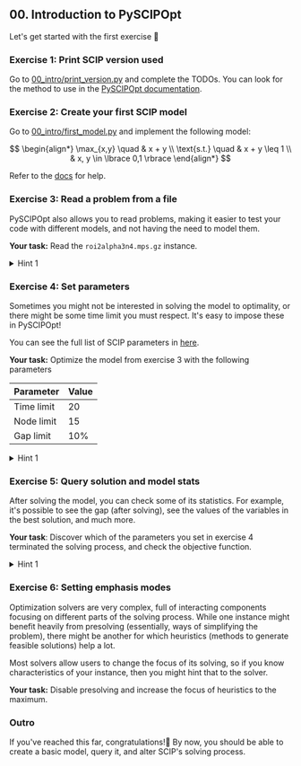 ## 00. Introduction to PySCIPOpt

Let's get started with the first exercise 🚀

### Exercise 1: Print SCIP version used
Go to [00_intro/print_version.py](print_version.py) and complete the TODOs.
You can look for the method to use in the [PySCIPOpt documentation](https://pyscipopt.readthedocs.io).


### Exercise 2: Create your first SCIP model
Go to [00_intro/first_model.py](first_model.py) and implement the following model:

$$
\begin{align*}
\max_{x,y}  \quad & x + y \\
\text{s.t.} \quad & x + y \leq 1 \\
                  & x, y \in \lbrace 0,1 \rbrace
\end{align*}
$$

Refer to the [docs](https://pyscipopt.readthedocs.io/en/latest/tutorials/model.html#create-a-model-variables-and-constraints) for help.


### Exercise 3: Read a problem from a file

PySCIPOpt also allows you to read problems, making it easier to test your code with different models, and not having the need to model them.

**Your task:** Read the `roi2alpha3n4.mps.gz` instance.

<details>
    <summary>Hint 1</summary>
    You can use the <code>readProblem()</code> method for this.
</details>

### Exercise 4: Set parameters

Sometimes you might not be interested in solving the model to optimality, or there might be some time limit you must respect. It's easy to impose these in PySCIPOpt!

You can see the full list of SCIP parameters in [here](https://www.scipopt.org/doc/html/PARAMETERS.php).

**Your task:** Optimize the model from exercise 3 with the following parameters

|  Parameter | Value |
|------------|-------|
| Time limit |  20   | 
| Node limit |  15   | 
| Gap limit  |  10%  | 

<details>
    <summary>Hint 1</summary>
    You can find the (very extensive) list of SCIP parameters <a href="https://www.scipopt.org/doc/html/PARAMETERS.php">here</a>.
</details>

### Exercise 5: Query solution and model stats

After solving the model, you can check some of its statistics. For example, it's possible to see the gap (after solving), see the values of the variables in the best solution, and much more.

**Your task**: Discover which of the parameters you set in exercise 4 terminated the solving process, and check the objective function.

<details>
    <summary>Hint 1</summary>
    It's also possible to see a lot of information about the run by using `model.writeStatistics(filename.stats)`
</details>

### Exercise 6: Setting emphasis modes

Optimization solvers are very complex, full of interacting components focusing on different parts of the solving process. While one instance might benefit heavily from presolving (essentially, ways of simplifying the problem), there might be another for which heuristics (methods to generate feasible solutions) help a lot.

Most solvers allow users to change the focus of its solving, so if you know characteristics of your instance, then you might hint that to the solver.  

**Your task:** Disable presolving and increase the focus of heuristics to the maximum.

### Outro
If you've reached this far, congratulations!🎉 
By now, you should be able to create a basic model, query it, and alter SCIP's solving process. 
